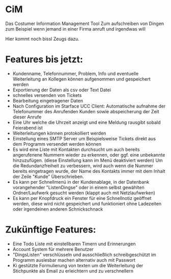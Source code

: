 # CiM
Das Costumer Information Management Tool
Zum aufschreiben von Dingen zum Beispiel wenn jemand in einer Firma anruft und irgendwas will

Hier kommt noch bissl Zeugs dazu.
# Features bis jetzt:
- Kundenname, Telefonnummer, Problem, Info und eventuelle Weiterleitung an Kollegen können aufgenommen und gespeichert werden
- Exportierung der Daten als csv oder Text Datei
- schnelles versenden von Tickets
- Bearbeitung eingetragener Daten
- Nach Configuration im Starface UCC Client: Automatische aufnahme der Telefonummer des Anrufenden Kunden sowie abspeicherung der Zeit dieser Anrufe
- Eine Uhr welche die Uhrzeit anzeigt und eine Meldung rausgibt sobald Feierabend ist
- Weiterleitungen können protokolliert werden
- Einstellung eines SMTP Server um Beispielsweise Tickets direkt aus dem Programm versendet werden können
- Es wird eine Liste mit Kontakten durchsucht um auch bereits angerufenene Nummern wieder zu erkennen, oder ggf. eine unbekannte hinzuzufügen. (diese Einstellung kann im Menü deaktiviert werden)
    Um die Redundanzfreiheit zu verbessern, wird auch wenn die Nummer bereits eingetragen wurde, der Name des Kontakts immer mit dem Inhalt der Zeile "Kunde" Überschrieben.
- Es kann per Schnellmenü in der Kundenablage, in der Datenbank vorangehender "ListenDingse" oder in einem selbst gewählten Ordner/Laufwerk gesucht werden (klappt auch mit Netzlaufwerken)
- Es kann per Knopfdruck ein Fenster für eine Schnellnotiz geöffnet werden, diese wird nicht gespeichert und funktioniert ohne Ladezeiten oder irgendeinen anderen Schnickschnack

# Zukünftige Features:
- Eine Todo Liste mit einstellbaren Timern und Erinnerungen
- Account System für mehrere Benutzer
- "DingsListen" verschlüsseln und ausschließlich schreibgeschützt im Programm auslesbar machen alternativ auch mit Passwort
- Ki gestützte Formulierung von texten um die Weiterleitung der Stichpunkte als Email zu erleichtern und zu verschnellern

  
